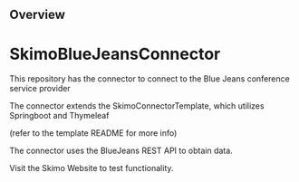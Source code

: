 ## Overview
# SkimoBlueJeansConnector
This repository has the connector to connect to the Blue Jeans conference service provider

The connector extends the SkimoConnectorTemplate, which utilizes Springboot and Thymeleaf

(refer to the template README for more info)

The connector uses the BlueJeans REST API to obtain data.

Visit the Skimo Website to test functionality.


